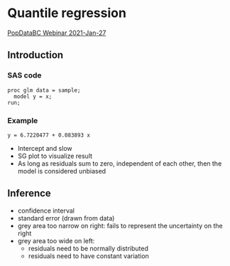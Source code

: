 #  Quantile regression

[PopDataBC Webinar 2021-Jan-27](https://www.youtube.com/watch?v=b6HMdUe9gy4&feature=emb_logo)

## Introduction

### SAS code
```
proc glm data = sample;
  model y = x;
run;
```

### Example

```
y = 6.7220477 + 0.083893 x
```

- Intercept and slow
- SG plot to visualize result
- As long as residuals sum to zero, independent of each other, then the model is considered unbiased


## Inference
- confidence interval
- standard error (drawn from data) 
- grey area too narrow on right: fails to represent the uncertainty on the right
- grey area too wide on left:
    - residuals need to be normally distributed 
    - residuals need to have constant variation 
